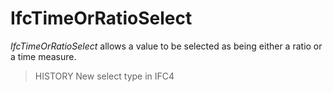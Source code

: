 # IfcTimeOrRatioSelect

_IfcTimeOrRatioSelect_ allows a value to be selected as being either a ratio or a time measure.
<!-- end of short definition -->

> HISTORY New select type in IFC4
